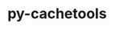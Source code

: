 ---
title: "py-cachetools"
layout: cache
categories: [package, develop]
meta: {"compilers": ["gcc@=11.4.0", "gcc@=13.2.0"], "num_specs": 17, "num_specs_by_stack": {"e4s": 5, "e4s-neoverse_v1": 2, "ml-linux-aarch64-cpu": 5, "ml-linux-aarch64-cuda": 5, "ml-linux-x86_64-cpu": 5, "ml-linux-x86_64-cuda": 5, "root": 17}, "oss": ["ubuntu22.04", "ubuntu24.04"], "platforms": ["linux"], "stacks": ["e4s", "e4s-neoverse_v1", "ml-linux-aarch64-cpu", "ml-linux-aarch64-cuda", "ml-linux-x86_64-cpu", "ml-linux-x86_64-cuda", "root"], "targets": ["aarch64", "neoverse_v1", "x86_64_v3"], "versions": ["5.2.0"]}
spec_details: [{"compiler": "gcc@=13.2.0", "hash": "2bpzuftiadf4nkcif4yqb3urbj7r5rk5", "os": "ubuntu24.04", "platform": "linux", "size": "-", "stacks": ["ml-linux-aarch64-cpu", "ml-linux-aarch64-cuda", "root"], "target": "aarch64", "variants": ["build_system=python_pip"], "versions": ["5.2.0"]}, {"compiler": "gcc@=11.4.0", "hash": "4dtbwr5vokeimypruap56p6jrauezhri", "os": "ubuntu22.04", "platform": "linux", "size": "-", "stacks": ["e4s", "root"], "target": "x86_64_v3", "variants": ["build_system=python_pip"], "versions": ["5.2.0"]}, {"compiler": "gcc@=11.4.0", "hash": "4uqif77pxca3uee4x4fniv4dkqyqxjwr", "os": "ubuntu22.04", "platform": "linux", "size": "-", "stacks": ["e4s-neoverse_v1", "root"], "target": "neoverse_v1", "variants": ["build_system=python_pip"], "versions": ["5.2.0"]}, {"compiler": "gcc@=13.2.0", "hash": "6kj7u6ymitme2gzb54utgivfi3525u63", "os": "ubuntu24.04", "platform": "linux", "size": "-", "stacks": ["ml-linux-x86_64-cpu", "ml-linux-x86_64-cuda", "root"], "target": "x86_64_v3", "variants": ["build_system=python_pip"], "versions": ["5.2.0"]}, {"compiler": "gcc@=13.2.0", "hash": "ez2shphm2ogben33xq37bi2jxdk4pqip", "os": "ubuntu24.04", "platform": "linux", "size": "-", "stacks": ["ml-linux-aarch64-cpu", "ml-linux-aarch64-cuda", "root"], "target": "aarch64", "variants": ["build_system=python_pip"], "versions": ["5.2.0"]}, {"compiler": "gcc@=13.2.0", "hash": "fat3amezpwecgxeslh6vmgoq4ih6aykq", "os": "ubuntu24.04", "platform": "linux", "size": "-", "stacks": ["ml-linux-aarch64-cpu", "ml-linux-aarch64-cuda", "root"], "target": "aarch64", "variants": ["build_system=python_pip"], "versions": ["5.2.0"]}, {"compiler": "gcc@=11.4.0", "hash": "ifuhkdpqtxy5qtdwbtruq7d4w7lsn4oa", "os": "ubuntu22.04", "platform": "linux", "size": "-", "stacks": ["e4s-neoverse_v1", "root"], "target": "neoverse_v1", "variants": ["build_system=python_pip"], "versions": ["5.2.0"]}, {"compiler": "gcc@=13.2.0", "hash": "kjscofh7dejskn5kq3pmlbemaehcswic", "os": "ubuntu24.04", "platform": "linux", "size": "-", "stacks": ["ml-linux-aarch64-cpu", "ml-linux-aarch64-cuda", "root"], "target": "aarch64", "variants": ["build_system=python_pip"], "versions": ["5.2.0"]}, {"compiler": "gcc@=13.2.0", "hash": "o35bogwokq3lgacahsayya3ge363um4x", "os": "ubuntu24.04", "platform": "linux", "size": "-", "stacks": ["ml-linux-x86_64-cpu", "ml-linux-x86_64-cuda", "root"], "target": "x86_64_v3", "variants": ["build_system=python_pip"], "versions": ["5.2.0"]}, {"compiler": "gcc@=13.2.0", "hash": "owjnicwc442uh6w5ru74tvu367hglbtw", "os": "ubuntu24.04", "platform": "linux", "size": "-", "stacks": ["ml-linux-x86_64-cpu", "ml-linux-x86_64-cuda", "root"], "target": "x86_64_v3", "variants": ["build_system=python_pip"], "versions": ["5.2.0"]}, {"compiler": "gcc@=11.4.0", "hash": "rai2wxoqed4dy25znecwrlx2zoyz4kx6", "os": "ubuntu22.04", "platform": "linux", "size": "-", "stacks": ["e4s", "root"], "target": "x86_64_v3", "variants": ["build_system=python_pip"], "versions": ["5.2.0"]}, {"compiler": "gcc@=13.2.0", "hash": "sop3qdhmazqxnyjrk7h66ziugldvyjpy", "os": "ubuntu24.04", "platform": "linux", "size": "-", "stacks": ["ml-linux-x86_64-cpu", "ml-linux-x86_64-cuda", "root"], "target": "x86_64_v3", "variants": ["build_system=python_pip"], "versions": ["5.2.0"]}, {"compiler": "gcc@=13.2.0", "hash": "trdzf3jnmbqd7fp3n43ub3zl2js72szn", "os": "ubuntu24.04", "platform": "linux", "size": "-", "stacks": ["ml-linux-x86_64-cpu", "ml-linux-x86_64-cuda", "root"], "target": "x86_64_v3", "variants": ["build_system=python_pip"], "versions": ["5.2.0"]}, {"compiler": "gcc@=13.2.0", "hash": "uhzsz6jvyhqi6crkqddspb67oeg3ae2j", "os": "ubuntu24.04", "platform": "linux", "size": "-", "stacks": ["ml-linux-aarch64-cpu", "ml-linux-aarch64-cuda", "root"], "target": "aarch64", "variants": ["build_system=python_pip"], "versions": ["5.2.0"]}, {"compiler": "gcc@=11.4.0", "hash": "uvnrxcobnx7smdb7exojmn74jlqpdhqo", "os": "ubuntu22.04", "platform": "linux", "size": "-", "stacks": ["e4s", "root"], "target": "x86_64_v3", "variants": ["build_system=python_pip"], "versions": ["5.2.0"]}, {"compiler": "gcc@=11.4.0", "hash": "vehweopd6vvx6yj2aldjdc6buceqt3we", "os": "ubuntu22.04", "platform": "linux", "size": "-", "stacks": ["e4s", "root"], "target": "x86_64_v3", "variants": ["build_system=python_pip"], "versions": ["5.2.0"]}, {"compiler": "gcc@=11.4.0", "hash": "yqnehapfof4g7njbtgyumrqdxakqgcx6", "os": "ubuntu22.04", "platform": "linux", "size": "-", "stacks": ["e4s", "root"], "target": "x86_64_v3", "variants": ["build_system=python_pip"], "versions": ["5.2.0"]}]
---